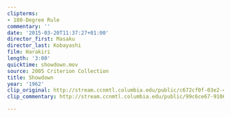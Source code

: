 ```yaml
---
clipterms:
- 180-Degree Rule
commentary: ''
date: '2015-03-20T11:37:27+01:00'
director_first: Masaku
director_last: Kobayashi
film: Harakiri
length: '3:00'
quicktime: showdown.mov
source: 2005 Criterion Collection
title: Showdown
year: '1962'
clip_original: http://stream.ccnmtl.columbia.edu/public/c672cf0f-03e2-4841-8f76-22919053d812_480-042_hara_FLG_et.mp4
clip_commentary: http://stream.ccnmtl.columbia.edu/public/99c6ce67-9106-4680-bef4-8175ca5bef93-042_hara_commentary_FLG-mp4-aac-480w-850kbps-ffmpeg.mp4

---
```


